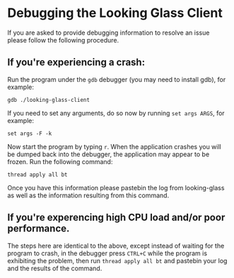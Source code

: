 # Debugging the Looking Glass Client

If you are asked to provide debugging information to resolve an issue please
follow the following procedure.

## If you're experiencing a crash:

Run the program under the `gdb` debugger (you may need to install gdb), for
example:

    gdb ./looking-glass-client

If you need to set any arguments, do so now by running `set args ARGS`, for
example:

    set args -F -k

Now start the program by typing `r`. When the application crashes you will be
dumped back into the debugger, the application may appear to be frozen. Run
the following command:

    thread apply all bt

Once you have this information please pastebin the log from looking-glass as
well as the information resulting from this command.

## If you're experencing high CPU load and/or poor performance.

The steps here are identical to the above, except instead of waiting for the
program to crash, in the debugger press `CTRL+C` while the program is
exhibiting the problem, then run `thread apply all bt` and pastebin your log
and the results of the command.
